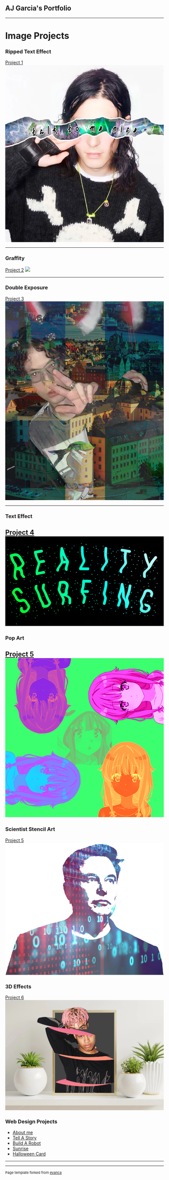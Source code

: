 ## AJ Garcia's Portfolio

---
# Image Projects


### Ripped Text Effect

[Project 1](/sample_page)
<img src="images/ripped.png?raw=true"/>

---
### Graffity
[Project 2](/pdf/sample_presentation.pdf)
<img src="images/graffiti.png?raw=true"/>

---
### Double Exposure
[Project 3](http://example.com/)
<img src="images/2xexposure.png?raw=true"/>

---
### Text Effect
[Project 4](http://example.com/)
<img src="images/reality surf.jpg?raw=true"/>
---
### Pop Art
[Project 5](http://example.com/)
<img src="images/pop.png?raw=true"/>
---
### Scientist Stencil Art
[Project 5](http://example.com/)
<img src="images/musk.jpg?raw=true"/>


### 3D Effects
[Project 6](http://example.com/)
<img src="images/ecco2split.jpg?raw=true"/>

### Web Design Projects

- [About me](https://trinket.io/html/0bc13928dd)
- [Tell A Story](https://trinket.io/html/e8228e96cb)
- [Build A Robot](https://trinket.io/html/32baee7198)
- [Sunrise](https://trinket.io/html/eab5e6833d)
- [Halloween Card](https://trinket.io/html/71981ca170)

---




---
<p style="font-size:11px">Page template forked from <a href="https://github.com/evanca/quick-portfolio">evanca</a></p>
<!-- Remove above link if you don't want to attibute -->
